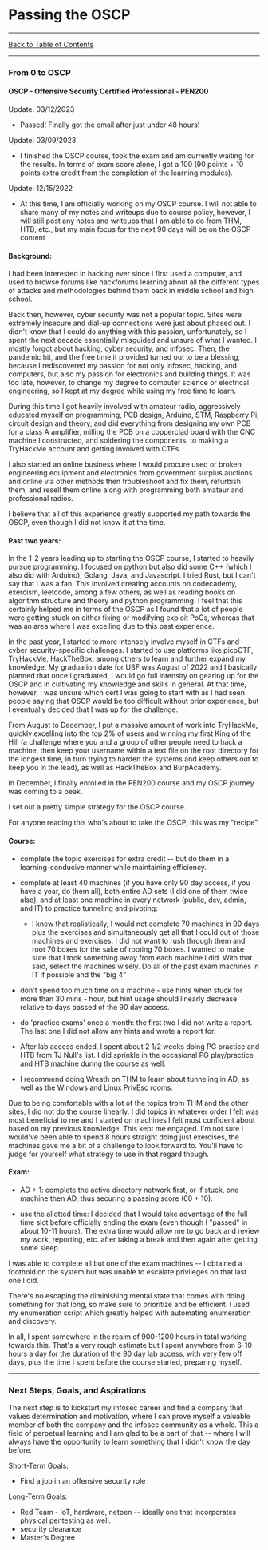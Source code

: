 # Passing the OSCP

---

[Back to Table of Contents](../cysec)

---

### From 0 to OSCP

#### OSCP - Offensive Security Certified Professional - PEN200
Update: 03/12/2023

 - Passed!
Finally got the email after just under 48 hours!

Update: 03/09/2023


 - I finished the OSCP course, took the exam and am currently waiting for the results. In terms of exam score alone, I got a 100 (90 points + 10 points extra credit from the completion of the learning modules). 


Update: 12/15/2022

 - At this time, I am officially working on my OSCP course. I will not able to share 
many of my notes and writeups due to course policy, however, I will still post any notes and writeups
that I am able to do from THM, HTB, etc., but my main focus for the next 90 days will be on the OSCP content  

#### Background:
I had been interested in hacking ever since I first used a computer, and used to browse forums like hackforums learning about all the different types of attacks and methodologies behind them back in middle school and high school.

Back then, however, cyber security was not a popular topic. Sites were extremely insecure and dial-up connections were just about phased out. I didn't know that I could do anything with this passion, unfortunately, so I spent the next decade essentially misguided and unsure of what I wanted. I mostly forgot about hacking, cyber security, and infosec. 
Then, the pandemic hit, and the free time it provided turned out to be a blessing, because I rediscovered my passion for not only infosec, hacking, and computers, but also my passion for electronics and building things. It was too late, however, to change my degree to computer science or electrical engineering, so I kept at my degree while using my free time to learn.

During this time I got heavily involved with amateur radio, aggressively educated myself on programming, PCB design, Arduino, STM, Raspberry Pi, circuit design and theory, and did everything from designing my own PCB for a class A amplifier, milling the PCB on a copperclad board with the CNC machine I constructed, and soldering the components, to making a TryHackMe account and getting involved with CTFs.

I also started an online business where I would procure used or broken engineering equipment and electronics from government surplus auctions and online via other methods then troubleshoot and fix them, refurbish them, and resell them online along with programming both amateur and professional radios.

I believe that all of this experience greatly supported my path towards the OSCP, even though I did not know it at the time. 

#### Past two years:
In the 1-2 years leading up to starting the OSCP course, I started to heavily pursue programming. I focused on python but also did some C++ (which I also did with Arduino), Golang, Java, and Javascript. I tried Rust, but I can't say that I was a fan.
This involved creating accounts on codecademy, exercism, leetcode, among a few others, as well as reading books on algorithm structure and theory and python programming. I feel that this certainly helped me in terms of the OSCP as I found that a lot of people were getting stuck on either fixing or modifying exploit PoCs, whereas that was an area where I was excelling due to this past experience. 

In the past year, I started to more intensely involve myself in CTFs and cyber security-specific challenges. I started to use platforms like picoCTF, TryHackMe, HackTheBox, among others to learn and further expand my knowledge. 
My graduation date for USF was August of 2022 and I basically planned that once I graduated, I would go full intensity on gearing up for the OSCP and in cultivating my knowledge and skills in general. At that time, however, I was unsure which cert I was going to start with as I had seen people saying that OSCP would be too difficult without prior experience, but I eventually decided that I was up for the challenge. 

From August to December, I put a massive amount of work into TryHackMe, quickly excelling into the top 2% of users and winning my first King of the Hill (a challenge where you and a group of other people need to hack a machine, then keep your username within a text file on the root directory for the longest time, in turn trying to harden the systems and keep others out to keep you in the lead), as well as HackTheBox and BurpAcademy. 

In December, I finally enrolled in the PEN200 course and my OSCP journey was coming to a peak. 

I set out a pretty simple strategy for the OSCP course.

For anyone reading this who's about to take the OSCP, this was my "recipe"
#### Course:
- complete the topic exercises for extra credit -- but do them in a learning-conducive manner while maintaining efficiency.

- complete at least 40 machines (if you have only 90 day access, if you have a year, do them all), both entire AD sets (I did one of them twice also), and at least one machine in every network (public, dev, admin, and IT) to practice tunneling and pivoting: 
  - I knew that realistically, I would not complete 70 machines in 90 days plus the exercises and simultaneously get all that I could out of those machines and exercises. I did not want to rush through them and root 70 boxes for the sake of rooting 70 boxes. I wanted to make sure that I took something away from each machine I did. With that said, select the machines wisely. Do all of the past exam machines in IT if possible and the "big 4"

- don't spend too much time on a machine - use hints when stuck for more than 30 mins - hour, but hint usage should linearly decrease relative to days passed of the 90 day access.

- do 'practice exams' once a month: the first two I did not write a report. The last one I did not allow any hints and wrote a report for.

- After lab access ended, I spent about 2 1/2 weeks doing PG practice and HTB from TJ Null's list. I did sprinkle in the occasional PG play/practice and HTB machine during the course as well.

- I recommend doing Wreath on THM to learn about tunneling in AD, as well as the Windows and Linux PrivEsc rooms.

Due to being comfortable with a lot of the topics from THM and the other sites, I did not do the course linearly. I did topics in whatever order I felt was most beneficial to me and I started on machines I felt most confident about based on my previous knowledge. This kept me engaged. I'm not sure I would've been able to spend 8 hours straight doing just exercises, the machines gave me a bit of a challenge to look forward to. You'll have to judge for yourself what strategy to use in that regard though.

#### Exam:

- AD + 1: complete the active directory network first, or if stuck, one machine then AD, thus securing a passing score (60 + 10).

- use the allotted time: I decided that I would take advantage of the full time slot before officially ending the exam (even though I "passed" in about 10-11 hours). The extra time would allow me to go back and review my work, reporting, etc. after taking a break and then again after getting some sleep.

I was able to complete all but one of the exam machines -- I obtained a foothold on the system but was unable to escalate privileges on that last one I did.

There's no escaping the diminishing mental state that comes with doing something for that long, so make sure to prioritize and be efficient. I used my enumeration script which greatly helped with automating enumeration and discovery. 


In all, I spent somewhere in the realm of 900-1200 hours in total working towards this. That's a very rough estimate but I spent anywhere from 6-10 hours a day for the duration of the 90 day lab access, with very few off days, plus the time I spent before the course started, preparing myself.  

---

### Next Steps, Goals, and Aspirations

The next step is to kickstart my infosec career and find a company that values determination and motivation, where I can prove myself a valuable member of both the company and the infosec community as a whole. 
This a field of perpetual learning and I am glad to be a part of that -- where I will always have the opportunity to learn something that I didn't know the day before. 


Short-Term Goals:
 - Find a job in an offensive security role


Long-Term Goals:
 - Red Team - IoT, hardware, netpen -- ideally one that incorporates physical pentesting as well.
 - security clearance
 - Master's Degree 
